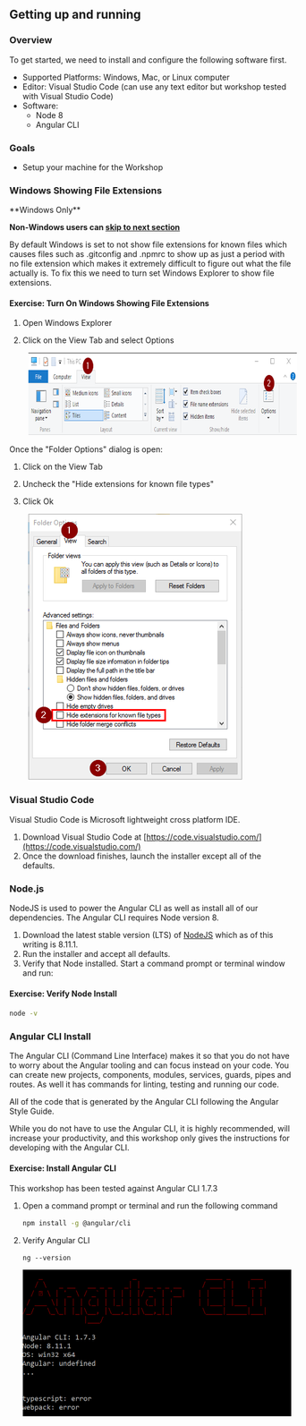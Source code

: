 ## Getting up and running

### Overview

To get started, we need to install and configure the following software first.

* Supported Platforms: Windows, Mac, or Linux computer
* Editor: Visual Studio Code (can use any text editor but workshop tested with Visual Studio Code)
* Software:
  * Node 8
  * Angular CLI

### Goals

* Setup your machine for the Workshop

### Windows Showing File Extensions

<div class="alert alert-danger" role="alert">
**Windows Only**
</div>

**Non-Windows users can [skip to next section](#chapter2.4)**

By default Windows is set to not show file extensions for known files which causes files such as .gitconfig and .npmrc to show up as just a period with no file extension which makes it extremely difficult to figure out what the file actually is. To fix this we need to turn set Windows Explorer to show file extensions.

<h4 class="exercise-start">
    <b>Exercise</b>: Turn On Windows Showing File Extensions
</h4>

1. Open Windows Explorer
1. Click on the View Tab and select Options

    <img src="images/chapter1/windows-explorer-ribbon.png" style="height:147px;width:759px;margin-left: 10px">

Once the "Folder Options" dialog is open:

1. Click on the View Tab
1. Uncheck the "Hide extensions for known file types"
1. Click Ok

    <img src="images/chapter1/windows-explorer-view-options.png" style="height:475px;width:382px;margin-left: 10px">

<div class="exercise-end"></div>

### Visual Studio Code

Visual Studio Code is Microsoft lightweight cross platform IDE.

1. Download Visual Studio Code at [https://code.visualstudio.com/](https://code.visualstudio.com/)
1. Once the download finishes, launch the installer except all of the defaults.

### Node.js

NodeJS is used to power the Angular CLI as well as install all of our dependencies. The Angular CLI requires Node version 8.

1. Download the latest stable version (LTS) of [NodeJS](http://nodejs.org) which as of this writing is 8.11.1.
1. Run the installer and accept all defaults.
1. Verify that Node installed. Start a command prompt or terminal window and run:

<h4 class="exercise-start">
    <b>Exercise</b>: Verify Node Install
</h4>

```bash
node -v
```

<div class="exercise-end"></div>

### Angular CLI Install

The Angular CLI (Command Line Interface) makes it so that you do not have to worry about the Angular tooling and can focus instead on your code. You can create new projects, components, modules, services, guards, pipes and routes. As well it has commands for linting, testing and running our code.

All of the code that is generated by the Angular CLI following the Angular Style Guide.

While you do not have to use the Angular CLI, it is highly recommended, will increase your productivity, and this workshop only gives the instructions for developing with the Angular CLI.

<h4 class="exercise-start">
    <b>Exercise</b>: Install Angular CLI
</h4>

<div class="alert alert-info" role="alert">This workshop has been tested against Angular CLI 1.7.3</div>

1. Open a command prompt or terminal and run the following command

    ```bash
    npm install -g @angular/cli
    ```

1. Verify Angular CLI

    ```shell
    ng --version
    ```

    ![ng version output](images/chapter1/ng-version.png)

<div class="exercise-end"></div>
